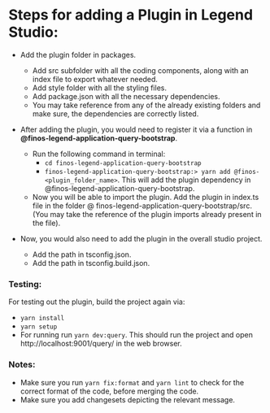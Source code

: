 # Steps for adding a Plugin in Legend Studio:

- Add the plugin folder in packages.

  - Add src subfolder with all the coding components, along with an index file to export whatever needed.
  - Add style folder with all the styling files.
  - Add package.json with all the necessary dependencies.
  - You may take reference from any of the already existing folders and make sure, the dependencies are correctly listed.

- After adding the plugin, you would need to register it via a function in **@finos-legend-application-query-bootstrap**.

  - Run the following command in terminal:
    - `cd finos-legend-application-query-bootstrap`
    - `finos-legend-application-query-bootstrap:> yarn add @finos-<plugin_folder_name>`. This will add the plugin dependency in @finos-legend-application-query-bootstrap.
  - Now you will be able to import the plugin. Add the plugin in index.ts file in the folder @ finos-legend-application-query-bootstrap/src.(You may take the reference of the plugin imports already present in the file).

- Now, you would also need to add the plugin in the overall studio project.
  - Add the path in tsconfig.json.
  - Add the path in tsconfig.build.json.

### Testing:

For testing out the plugin, build the project again via:

- `yarn install`
- `yarn setup`
- For running run `yarn dev:query`. This should run the project and open http://localhost:9001/query/ in the web browser.

### Notes:

- Make sure you run `yarn fix:format` and `yarn lint` to check for the correct format of the code, before merging the code.
- Make sure you add changesets depicting the relevant message.
